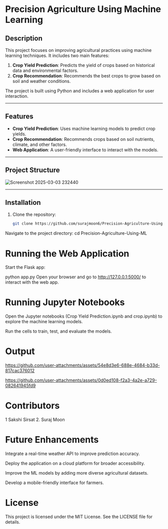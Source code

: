 # Precision Agriculture Using Machine Learning

## Description
This project focuses on improving agricultural practices using machine learning techniques. It includes two main features:
1. **Crop Yield Prediction**: Predicts the yield of crops based on historical data and environmental factors.
2. **Crop Recommendation**: Recommends the best crops to grow based on soil and weather conditions.

The project is built using Python and includes a web application for user interaction.

---

## Features
- **Crop Yield Prediction**: Uses machine learning models to predict crop yields.
- **Crop Recommendation**: Recommends crops based on soil nutrients, climate, and other factors.
- **Web Application**: A user-friendly interface to interact with the models.

---

## Project Structure



![Screenshot 2025-03-03 232440](https://github.com/user-attachments/assets/3b527398-7dba-42c8-9c85-3a42e7ba73ee)

---

## Installation
1. Clone the repository:
   ```bash
   git clone https://github.com/surajmoon6/Precision-Agriculture-Using-ML.git

Navigate to the project directory: cd Precision-Agriculture-Using-ML

# Running the Web Application
Start the Flask app:

python app.py
Open your browser and go to http://127.0.0.1:5000/ to interact with the web app.

# Running Jupyter Notebooks
Open the Jupyter notebooks (Crop Yield Prediction.ipynb and crop.ipynb) to explore the machine learning models.

Run the cells to train, test, and evaluate the models.

# Output

https://github.com/user-attachments/assets/54e8d3e6-688e-4684-b33d-817cac376012


https://github.com/user-attachments/assets/0d0ed108-f2a3-4a2e-a729-082641945fd9


# Contributors
   1 Sakshi Sirsat
   2. Suraj Moon

# Future Enhancements

Integrate a real-time weather API to improve prediction accuracy.

Deploy the application on a cloud platform for broader accessibility.

Improve the ML models by adding more diverse agricultural datasets.

Develop a mobile-friendly interface for farmers.

# License
This project is licensed under the MIT License. See the LICENSE file for details.






